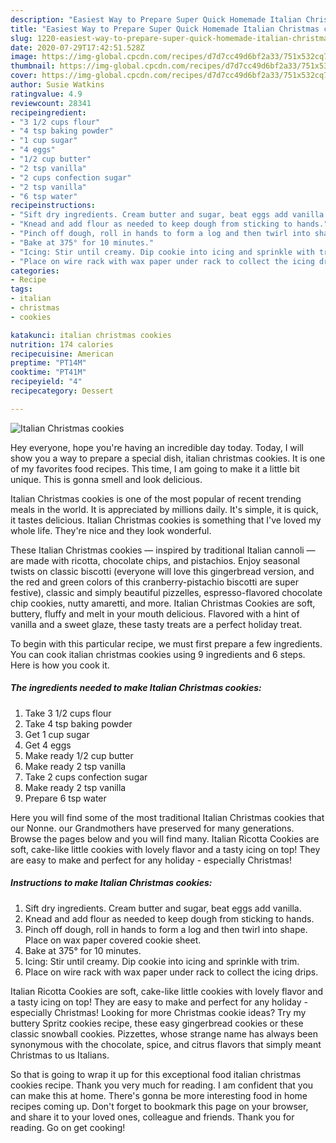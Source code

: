 ```yaml
---
description: "Easiest Way to Prepare Super Quick Homemade Italian Christmas cookies"
title: "Easiest Way to Prepare Super Quick Homemade Italian Christmas cookies"
slug: 1220-easiest-way-to-prepare-super-quick-homemade-italian-christmas-cookies
date: 2020-07-29T17:42:51.528Z
image: https://img-global.cpcdn.com/recipes/d7d7cc49d6bf2a33/751x532cq70/italian-christmas-cookies-recipe-main-photo.jpg
thumbnail: https://img-global.cpcdn.com/recipes/d7d7cc49d6bf2a33/751x532cq70/italian-christmas-cookies-recipe-main-photo.jpg
cover: https://img-global.cpcdn.com/recipes/d7d7cc49d6bf2a33/751x532cq70/italian-christmas-cookies-recipe-main-photo.jpg
author: Susie Watkins
ratingvalue: 4.9
reviewcount: 28341
recipeingredient:
- "3 1/2 cups flour"
- "4 tsp baking powder"
- "1 cup sugar"
- "4 eggs"
- "1/2 cup butter"
- "2 tsp vanilla"
- "2 cups confection sugar"
- "2 tsp vanilla"
- "6 tsp water"
recipeinstructions:
- "Sift dry ingredients. Cream butter and sugar, beat eggs add vanilla."
- "Knead and add flour as needed to keep dough from sticking to hands."
- "Pinch off dough, roll in hands to form a log and then twirl into shape. Place on wax paper covered cookie sheet."
- "Bake at 375° for 10 minutes."
- "Icing: Stir until creamy. Dip cookie into icing and sprinkle with trim."
- "Place on wire rack with wax paper under rack to collect the icing drips."
categories:
- Recipe
tags:
- italian
- christmas
- cookies

katakunci: italian christmas cookies 
nutrition: 174 calories
recipecuisine: American
preptime: "PT14M"
cooktime: "PT41M"
recipeyield: "4"
recipecategory: Dessert

---
```



![Italian Christmas cookies](https://img-global.cpcdn.com/recipes/d7d7cc49d6bf2a33/751x532cq70/italian-christmas-cookies-recipe-main-photo.jpg)

Hey everyone, hope you're having an incredible day today. Today, I will show you a way to prepare a special dish, italian christmas cookies. It is one of my favorites food recipes. This time, I am going to make it a little bit unique. This is gonna smell and look delicious.

Italian Christmas cookies is one of the most popular of recent trending meals in the world. It is appreciated by millions daily. It's simple, it is quick, it tastes delicious. Italian Christmas cookies is something that I've loved my whole life. They're nice and they look wonderful.

These Italian Christmas cookies — inspired by traditional Italian cannoli — are made with ricotta, chocolate chips, and pistachios. Enjoy seasonal twists on classic biscotti (everyone will love this gingerbread version, and the red and green colors of this cranberry-pistachio biscotti are super festive), classic and simply beautiful pizzelles, espresso-flavored chocolate chip cookies, nutty amaretti, and more. Italian Christmas Cookies are soft, buttery, fluffy and melt in your mouth delicious. Flavored with a hint of vanilla and a sweet glaze, these tasty treats are a perfect holiday treat.


To begin with this particular recipe, we must first prepare a few ingredients. You can cook italian christmas cookies using 9 ingredients and 6 steps. Here is how you cook it.

<!--inarticleads1-->

##### The ingredients needed to make Italian Christmas cookies:

1. Take 3 1/2 cups flour
1. Take 4 tsp baking powder
1. Get 1 cup sugar
1. Get 4 eggs
1. Make ready 1/2 cup butter
1. Make ready 2 tsp vanilla
1. Take 2 cups confection sugar
1. Make ready 2 tsp vanilla
1. Prepare 6 tsp water


Here you will find some of the most traditional Italian Christmas cookies that our Nonne. our Grandmothers have preserved for many generations. Browse the pages below and you will find many. Italian Ricotta Cookies are soft, cake-like little cookies with lovely flavor and a tasty icing on top! They are easy to make and perfect for any holiday - especially Christmas! 

<!--inarticleads2-->

##### Instructions to make Italian Christmas cookies:

1. Sift dry ingredients. Cream butter and sugar, beat eggs add vanilla.
1. Knead and add flour as needed to keep dough from sticking to hands.
1. Pinch off dough, roll in hands to form a log and then twirl into shape. Place on wax paper covered cookie sheet.
1. Bake at 375° for 10 minutes.
1. Icing: Stir until creamy. Dip cookie into icing and sprinkle with trim.
1. Place on wire rack with wax paper under rack to collect the icing drips.


Italian Ricotta Cookies are soft, cake-like little cookies with lovely flavor and a tasty icing on top! They are easy to make and perfect for any holiday - especially Christmas! Looking for more Christmas cookie ideas? Try my buttery Spritz cookies recipe, these easy gingerbread cookies or these classic snowball cookies. Pizzettes, whose strange name has always been synonymous with the chocolate, spice, and citrus flavors that simply meant Christmas to us Italians. 

So that is going to wrap it up for this exceptional food italian christmas cookies recipe. Thank you very much for reading. I am confident that you can make this at home. There's gonna be more interesting food in home recipes coming up. Don't forget to bookmark this page on your browser, and share it to your loved ones, colleague and friends. Thank you for reading. Go on get cooking!
